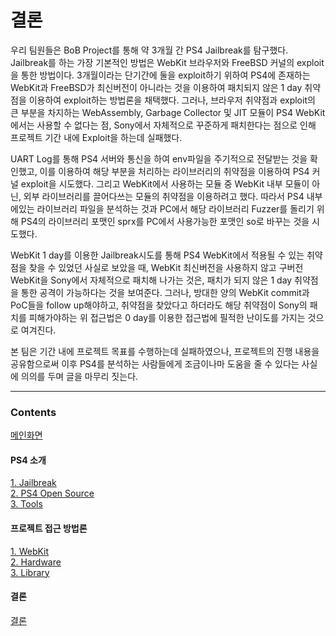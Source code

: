 # 결론
우리 팀원들은 BoB Project를 통해 약 3개월 간 PS4 Jailbreak를 탐구했다. Jailbreak를 하는 가장 기본적인 방법은 WebKit 브라우저와 FreeBSD 커널의 exploit을 통한 방법이다. 3개월이라는 단기간에 둘을 exploit하기 위하여 PS4에 존재하는 WebKit과 FreeBSD가 최신버전이 아니라는 것을 이용하여 패치되지 않은 1 day 취약점을 이용하여 exploit하는 방법론을 채택했다. 그러나, 브라우저 취약점과 exploit의 큰 부분을 차지하는 WebAssembly, Garbage Collector 및 JIT 모듈이 PS4 WebKit에서는 사용할 수 없다는 점, Sony에서 자체적으로 꾸준하게 패치한다는 점으로 인해 프로젝트 기간 내에 Exploit을 하는데 실패했다.<br>

UART Log를 통해 PS4 서버와 통신을 하여 env파일을 주기적으로 전달받는 것을 확인했고, 이를 이용하여 해당 부분을 처리하는 라이브러리의 취약점을 이용하여 PS4 커널 exploit을 시도했다. 그리고 WebKit에서 사용하는 모듈 중 WebKit 내부 모듈이 아닌, 외부 라이브러리를 끌어다쓰는 모듈의 취약점을 이용하려고 했다. 따라서 PS4 내부에있는 라이브러리 파일을 분석하는 것과 PC에서 해당 라이브러리 Fuzzer를 돌리기 위해 PS4의 라이브러리 포맷인 sprx를 PC에서 사용가능한 포맷인 so로 바꾸는 것을 시도했다.<br>

WebKit 1 day를 이용한 Jailbreak시도를 통해 PS4 WebKit에서 적용될 수 있는 취약점을 찾을 수 있었던 사실로 보았을 때, WebKit 최신버전을 사용하지 않고 구버전 WebKit을 Sony에서 자체적으로 패치해 나가는 것은, 패치가 되지 않은 1 day 취약점을 통한 공격이 가능하다는 것을 보여준다. 그러나, 방대한 양의 WebKit commit과 PoC들을 follow up해야하고, 취약점을 찾았다고 하더라도 해당 취약점이 Sony의 패치를 피해가야하는 위 접근법은 0 day를 이용한 접근법에 필적한 난이도를 가지는 것으로 여겨진다.<br>

본 팀은 기간 내에 프로젝트 목표를 수행하는데 실패하였으나, 프로젝트의 진행 내용을 공유함으로써 이후 PS4를 분석하는 사람들에게 조금이나마 도움을 줄 수 있다는 사실에 의의를 두며 글을 마무리 짓는다.

---
### Contents
[메인화면](https://github.com/Hacker-s-PlayStation/PlayStation4-Hacking-Guideline/blob/main/README.md)<br>

#### PS4 소개
[1. Jailbreak](https://github.com/Hacker-s-PlayStation/PlayStation4-Hacking-Guideline/blob/main/1_introduction/Jailbreak.md)<br>
[2. PS4 Open Source](https://github.com/Hacker-s-PlayStation/PlayStation4-Hacking-Guideline/blob/main/1_introduction/PS4_Open_Source.md)<br>
[3. Tools](https://github.com/Hacker-s-PlayStation/PlayStation4-Hacking-Guideline/blob/main/1_introduction/Tools.md)<br>

#### 프로젝트 접근 방법론 <!-- omit in toc -->
[1. WebKit](https://github.com/Hacker-s-PlayStation/PlayStation4-Hacking-Guideline/blob/main/2_methodology/webkit.md)<br>
[2. Hardware](https://github.com/Hacker-s-PlayStation/PlayStation4-Hacking-Guideline/blob/main/2_methodology/hardware.md)<br>
[3. Library](https://github.com/Hacker-s-PlayStation/PlayStation4-Hacking-Guideline/blob/main/2_methodology/library.md)<br>

#### 결론 <!-- omit in toc -->
[결론](https://github.com/Hacker-s-PlayStation/PlayStation4-Hacking-Guideline/blob/main/3_conclusion/conclusion.md)
